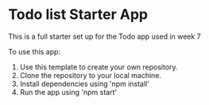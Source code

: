 # Todo list Starter App

This is a full starter set up for the Todo app used in week 7

To use this app: 
1. Use this template to create your own repository.
1. Clone the repository to your local machine.
1. Install dependencies using  'npm install'
1. Run the app using 'npm start'
